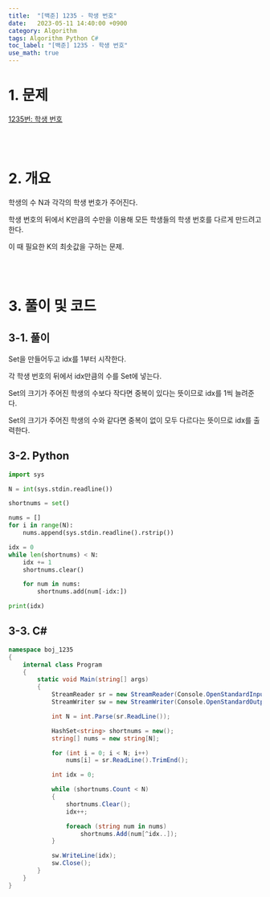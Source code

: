 ```yaml
---
title:  "[백준] 1235 - 학생 번호"
date:   2023-05-11 14:40:00 +0900
category: Algorithm
tags: Algorithm Python C#
toc_label: "[백준] 1235 - 학생 번호"
use_math: true
---
```


# 1. 문제
[1235번: 학생 번호](https://www.acmicpc.net/problem/1235)


<br/>
<br/>

# 2. 개요
학생의 수 N과 각각의 학생 번호가 주어진다.

학생 번호의 뒤에서 K만큼의 수만을 이용해 모든 학생들의 학생 번호를 다르게 만드려고 한다.

이 때 필요한 K의 최솟값을 구하는 문제.

<br/>
<br/>

# 3. 풀이 및 코드
## 3-1. 풀이
Set을 만들어두고 idx를 1부터 시작한다.

각 학생 번호의 뒤에서 idx만큼의 수를 Set에 넣는다.

Set의 크기가 주어진 학생의 수보다 작다면 중복이 있다는 뜻이므로 idx를 1씩 늘려준다.

Set의 크기가 주어진 학생의 수와 같다면 중복이 없이 모두 다르다는 뜻이므로 idx를 출력한다.

## 3-2. Python

```python
import sys

N = int(sys.stdin.readline())

shortnums = set()

nums = []
for i in range(N):
    nums.append(sys.stdin.readline().rstrip())

idx = 0
while len(shortnums) < N:
    idx += 1
    shortnums.clear()

    for num in nums:
        shortnums.add(num[-idx:])

print(idx)
```

## 3-3. C#

```csharp
namespace boj_1235
{
    internal class Program
    {
        static void Main(string[] args)
        {
            StreamReader sr = new StreamReader(Console.OpenStandardInput());
            StreamWriter sw = new StreamWriter(Console.OpenStandardOutput());

            int N = int.Parse(sr.ReadLine());

            HashSet<string> shortnums = new();
            string[] nums = new string[N];

            for (int i = 0; i < N; i++)
                nums[i] = sr.ReadLine().TrimEnd();

            int idx = 0;

            while (shortnums.Count < N)
            {
                shortnums.Clear();
                idx++;

                foreach (string num in nums)
                    shortnums.Add(num[^idx..]);
            }

            sw.WriteLine(idx);
            sw.Close();
        }
    }
}
```